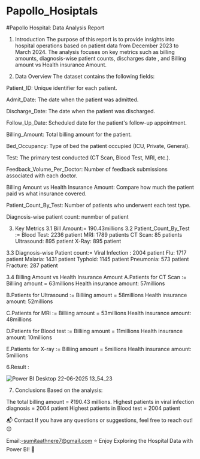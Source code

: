 # Papollo_Hosiptals

#Papollo Hospital: Data Analysis Report

1. Introduction
The purpose of this report is to provide insights into hospital operations based on patient data from December 2023 to March 2024.
The analysis focuses on key metrics such as billing amounts, diagnosis-wise patient counts, discharges date , and Billing amount vs Health insurance Amount.

2. Data Overview
The dataset contains the following fields:

Patient_ID: Unique identifier for each patient.

Admit_Date: The date when the patient was admitted.

Discharge_Date: The date when the patient was discharged.

Follow_Up_Date:	Scheduled date for the patient's follow-up appointment.

Billing_Amount: Total billing amount for the patient.

Bed_Occupancy: Type of bed the patient occupied (ICU, Private, General).

Test: The primary test conducted (CT Scan, Blood Test, MRI, etc.).

Feedback_Volume_Per_Doctor: Number of feedback submissions associated with each doctor.

Billing Amount vs Health Insurance Amount: Compare how much the patient paid vs what insurance covered.

Patient_Count_By_Test: Number of patients who underwent each test type.

Diagnosis-wise patient count: nunmber of patient 


3. Key Metrics
3.1 Bill Amount:= 190.43millions 
3.2 Patient_Count_By_Test :=
Blood Test: 2236 patient
MRI: 1789 patients
CT Scan: 85 patients
Ultrasound: 895 patient
X-Ray: 895 patient

3.3 Diagnosis-wise Patient count:=
Viral Infection : 2004 patient
Flu: 1717 patient
Malaria: 1431 patient
Typhoid: 1145 patient
Pneumonia: 573 patient
Fracture: 287 patient

3.4 Billing Amount vs Health Insurance Amount
A.Patients for CT Scan :=
  Billiing amount = 63millions
  Health insurance amount: 57millions

B.Patients for Ultrasound :=
  Billiing amount = 58millions
  Health insurance amount: 52millions

C.Patients for MRi :=
  Billiing amount = 53millions
  Health insurance amount: 48millions

D.Patients for Blood test :=
  Billiing amount = 11millions
  Health insurance amount: 10millions

E.Patients for X-ray :=
  Billiing amount = 5millions
  Health insurance amount: 5millions

6.Result : 

![Power BI Desktop 22-06-2025 13_54_23](https://github.com/user-attachments/assets/5339cc5c-cd7d-458a-afbf-3b2236b2ebb0)


7. Conclusions
Based on the analysis:

The total billing amount =  ₹190.43 millions.
Highest patients in viral infection diagnosis = 2004 patient
Highest patients in Blood test = 2004 patient



📬 Contact
If you have any questions or suggestions, feel free to reach out! 😊

Email:-sumitaathnere7@gmail.com
⭐ Enjoy Exploring the Hospital Data with Power BI! 🚀

  
